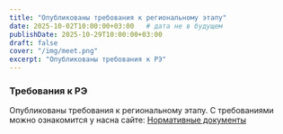 ```yaml
---
title: "Опубликованы требования к региональному этапу"
date: 2025-10-02T10:00:00+03:00   # дата не в будущем
publishDate: 2025-10-29T10:00:00+03:00
draft: false
cover: "/img/meet.png"
excerpt: "Опубликованы требования к РЭ"
---
```

### Требования к РЭ
Опубликованы требования к региональному этапу. С требованиями можно ознакомится у насна сайте: [Нормативные документы](/uchastnikam/reglament/reglament_provedeniya/)
